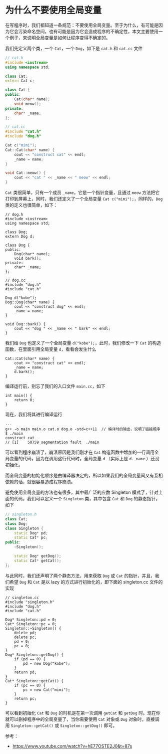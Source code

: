# 为什么不要使用全局变量

在写程序时，我们都知道一条规范：不要使用全局变量。至于为什么，有可能是因为它会污染命名空间，也有可能是因为它会造成程序的不确定性，本文主要使用一个例子，来说明全局变量是如何让程序变得不确定的。

我们先定义两个类，一个 `Cat`，一个 `Dog`，如下是 `cat.h` 和 `cat.cc` 文件

```c++
// cat.h
#include <iostream>
using namespace std;

class Cat;
extern Cat c;

class Cat {
public:
    Cat(char* name);
    void meow();
private:
    char* _name;
};

// cat.cc
#include "cat.h"
#include "dog.h"

Cat c("mimi");
Cat::Cat(char* name) {
    cout << "construct cat" << endl;
    _name = name;
}

void Cat::meow() {
    cout << "cat " << _name << " meow" << endl;
}
```

`Cat` 类很简单，只有一个成员 `_name`，它是一个指针变量，且通过 `meow` 方法把它打印到屏幕上，同时，我们还定义了一个全局变量 `Cat c("mimi");`，同样的，`Dog` 类的定义也很简单，如下：

```
// dog.h
#include <iostream>
using namespace std;

class Dog;
extern Dog d;

class Dog {
public:
    Dog(char* name);
    void bark();
private:
    char* _name;
};

// dog.cc
#include "dog.h"
#include "cat.h"

Dog d("kobe");
Dog::Dog(char* name) {
    cout << "construct dog" << endl;
    _name = name;
}                                                                   
                                                                    
void Dog::bark() {                                                  
    cout << "dog " << _name << " bark" << endl;                     
}
```

我们给 `Dog` 也定义了一个全局变量 `d("kobe");`，此时，我们修改一下 `Cat` 的构造函数，在里面引用全局变量 `d`，看看会发生什么

``` 
Cat::Cat(char* name) {
    cout << "construct cat" << endl;
    _name = name;
    d.bark();
}
```

编译运行前，别忘了我们的入口文件 `main.cc`，如下

```
int main() {
    return 0;
}
```

现在，我们将其进行编译运行

```
...
g++ -o main main.o cat.o dog.o -std=c++11  // 编译时的输出，说明了链接顺序
$ ./main
construct cat
// [1]    50759 segmentation fault  ./main 
```

可以看到程序崩溃了，崩溃原因是我们刚才在 `Cat` 构造函数中增加的一行调用全局变量的代码，因为在调用这行代码时，全局变量 `d` （实际上是 `d._name` ）还没初始化。

而全局变量的初始化顺序是由编译器决定的，所以如果我们的全局变量间又有互相依赖的话，就很容易造成程序崩溃。

避免使用全局变量的方法也有很多，其中最广泛的应数 Singleton 模式了，针对上面的代码，我们可以定义一个 `Singleton` 类，其中包含 `Cat` 和 `Dog` 的静态指针，如下

```c++
// singleton.h
class Cat;
class Dog;
class Singleton {
    static Dog* pd;
    static Cat* pc;
public:
    ~Singleton();

    static Dog* getDog();
    static Cat* getCat();
};
```

与此同时，我们还声明了两个静态方法，用来获取 `Dog`  或 `Cat` 的指针，并且，我们希望 `Dog` 和 `Cat` 是以 lazy 的方式进行初始化的，即下面的 singleton.cc 文件的实现

```
// singleton.cc
#include "singleton.h"
#include "dog.h"
#include "cat.h"

Dog* Singleton::pd = 0;
Cat* Singleton::pc = 0;
Singleton::~Singleton() {
    delete pd;
    delete pc;
    pd = 0;
    pc = 0;
}
Dog* Singleton::getDog() { 
    if (pd == 0) {
        pd = new Dog("kobe");  
    }
    return pd;
}
Cat* Singleton::getCat() {
    if (pc == 0) {
        pc = new Cat("mimi");
    }
    return pc;
}
```

可以看到初始化 `Cat` 和 `Dog` 的时机是在第一次调用 `getCat` 和 `getDog` 时。现在你就可以删掉程序中的全局变量了，当你需要使用 `Cat` 对象或 `Dog` 对象时，直接调用 `Singleton::getCat()` 或 `Singleton::getDog()` 即可。



参考：

* https://www.youtube.com/watch?v=hE77OSTE2J0&t=87s



